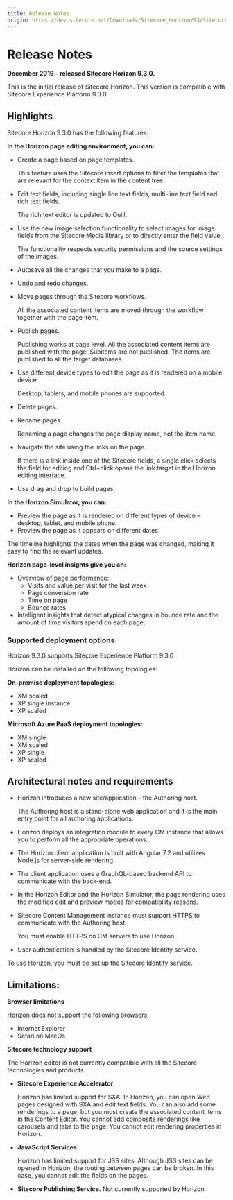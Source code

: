 ```yaml
---
title: Release Notes
origin: https://dev.sitecore.net/Downloads/Sitecore_Horizon/93/Sitecore_Horizon_93_Initial_version/Release_Notes
---
```


# Release Notes

**December 2019 – released Sitecore Horizon 9.3.0.**

This is the initial release of Sitecore Horizon. This version is compatible with Sitecore Experience Platform 9.3.0.

## Highlights

Sitecore Horizon 9.3.0 has the following features:

**In the Horizon page editing environment, you can:**

-   Create a page based on page templates.
    
    This feature uses the Sitecore insert options to filter the templates that are relevant for the context item in the content tree.
    
-   Edit text fields, including single line text fields, multi-line text field and rich text fields.
    
    The rich text editor is updated to Quill.
    
-   Use the new image selection functionality to select images for image fields from the Sitecore Media library or to directly enter the field value.
    
    The functionality respects security permissions and the source settings of the images.
    
-   Autosave all the changes that you make to a page.
-   Undo and redo changes.
-   Move pages through the Sitecore workflows.
    
    All the associated content items are moved through the workflow together with the page item.
    
-   Publish pages.
    
    Publishing works at page level. All the associated content items are published with the page. Subitems are not published. The items are published to all the target databases.
    
-   Use different device types to edit the page as it is rendered on a mobile device.
    
    Desktop, tablets, and mobile phones are supported.
    
-   Delete pages.
-   Rename pages.
    
    Renaming a page changes the page display name, not the item name.
    
-   Navigate the site using the links on the page.
    
    If there is a link inside one of the Sitecore fields, a single click selects the field for editing and Ctrl+click opens the link target in the Horizon editing interface.
    
-   Use drag and drop to build pages.

**In the Horizon Simulator, you can:**

-   Preview the page as it is rendered on different types of device – desktop, tablet, and mobile phone.
-   Preview the page as it appears on different dates.

The timeline highlights the dates when the page was changed, making it easy to find the relevant updates.

**Horizon page-level insights give you an:**

-   Overview of page performance:
    -   Visits and value per visit for the last week
    -   Page conversion rate
    -   Time on page
    -   Bounce rates
-   Intelligent insights that detect atypical changes in bounce rate and the amount of time visitors spend on each page.

### Supported deployment options

Horizon 9.3.0 supports Sitecore Experience Platform 9.3.0

Horizon can be installed on the following topologies:

**On-premise deployment topologies:**

-   XM scaled
-   XP single instance
-   XP scaled

**Microsoft Azure PaaS deployment topologies:**

-   XM single
-   XM scaled
-   XP single
-   XP scaled

## Architectural notes and requirements

-   Horizon introduces a new site/application – the Authoring host.
    
    The Authoring host is a stand-alone web application and it is the main entry point for all authoring applications.
    
-   Horizon deploys an integration module to every CM instance that allows you to perform all the appropriate operations.
-   The Horizon client application is built with Angular 7.2 and utilizes Node.js for server-side rendering.
-   The client application uses a GraphQL-based backend API to communicate with the back-end.
-   In the Horizon Editor and the Horizon Simulator, the page rendering uses the modified edit and preview modes for compatibility reasons.
-   Sitecore Content Management instance must support HTTPS to communicate with the Authoring host.
    
    You must enable HTTPS on CM servers to use Horizon.
    
-   User authentication is handled by the Sitecore Identity service.

To use Horizon, you must be set up the Sitecore Identity service.

## Limitations:

**Browser limitations**

Horizon does not support the following browsers:

-   Internet Explorer
-   Safari on MacOs

**Sitecore technology support**

The Horizon editor is not currently compatible with all the Sitecore technologies and products.

-   **Sitecore Experience Accelerator**
    
    Horizon has limited support for SXA. In Horizon, you can open Web pages designed with SXA and edit text fields. You can also add some renderings to a page, but you must create the associated content items in the Content Editor. You cannot add composite renderings like carousels and tabs to the page. You cannot edit rendering properties in Horizon.
    
-   **JavaScript Services**
    
    Horizon has limited support for JSS sites. Although JSS sites can be opened in Horizon, the routing between pages can be broken. In this case, you cannot edit the fields on the pages.
    
-   **Sitecore Publishing Service.** Not currently supported by Horizon.